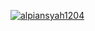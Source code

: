[![alpiansyah1204](https://circleci.com/gh/alpiansyah1204/otaku-bandung.svg?style=svg)](https://circleci.com/gh/alpiansyah1204/otaku-bandung)
